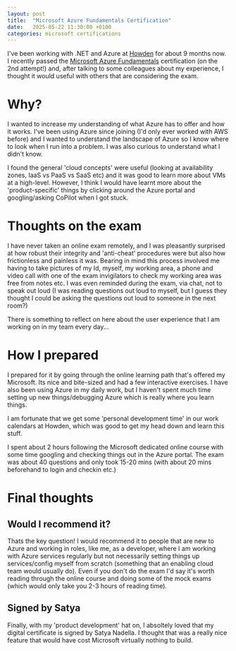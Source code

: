 ```yaml
---
layout: post
title:  "Microsoft Azure Fundamentals Certification"
date:   2025-05-22 11:30:00 +0100
categories: microsoft certifications
---
```


I've been working with .NET and Azure at [Howden](https://www.howdengroup.com/uk-en) for about 9 months now. I recently passed the [Microsoft Azure Fundamentals](https://learn.microsoft.com/en-us/credentials/certifications/azure-fundamentals/?practice-assessment-type=certification) certification (on the 2nd attempt!) and, after talking to some colleagues about my experience, I thought it would useful with others that are considering the exam.

# Why?

I wanted to increase my understanding of what Azure has to offer and how it works. I've been using Azure since joining (I'd only ever worked with AWS before) and I wanted to understand the landscape of Azure so I know where to look when I run into a problem. I was also curious to understand what I didn't know.

I found the general 'cloud concepts' were useful (looking at availability zones, IaaS vs PaaS vs SaaS etc) and it was good to learn more about VMs at a high-level. However, I think I would have learnt more about the 'product-specific' things by clicking around the Azure portal and googling/asking CoPilot when I got stuck.

# Thoughts on the exam

I have never taken an online exam remotely, and I was pleasantly surprised at how robust their integrity and 'anti-cheat' procedures were but also how frictionless and painless it was. Bearing in mind this process involved me having to take pictures of my Id, myself, my working area, a phone and video call with one of the exam invigilators to check my working area was free from notes etc. I was even reminded during the exam, via chat, not to speak out loud (I was reading questions out loud to myself, but I guess they thought I could be asking the questions out loud to someone in the next room?)

There is something to reflect on here about the user experience that I am working on in my team every day...

# How I prepared

I prepared for it by going through the online learning path that's offered my Microsoft. Its nice and bite-sized and had a few interactive exercises. I have also been using Azure in my daily work, but I haven't spent much time setting up new things/debugging Azure which is really where you learn things.

I am fortunate that we get some 'personal development time' in our work calendars at Howden, which was good to get my head down and learn this stuff.

I spent about 2 hours following the Microsoft dedicated online course with some time googling and checking things out in the Azure portal. The exam was about 40 questions and only took 15-20 mins (with about 20 mins beforehand to login and checkin etc.)

# Final thoughts

## Would I recommend it?

Thats the key question! I would recommend it to people that are new to Azure and working in roles, like me, as a developer, where I am working with Azure services regularly but not necessarily setting things up services/config myself from scratch (something that an enabling cloud team would usually do). Even if you don't do the exam I'd say it's worth reading through the online course and doing some of the mock exams (which would only take you 2-3 hours of reading time).

## Signed by Satya

Finally, with my 'product development' hat on, I absoltely loved that my digital certificate is signed by Satya Nadella. I thought that was a really nice feature that would have cost Microsoft virtually nothing to build.